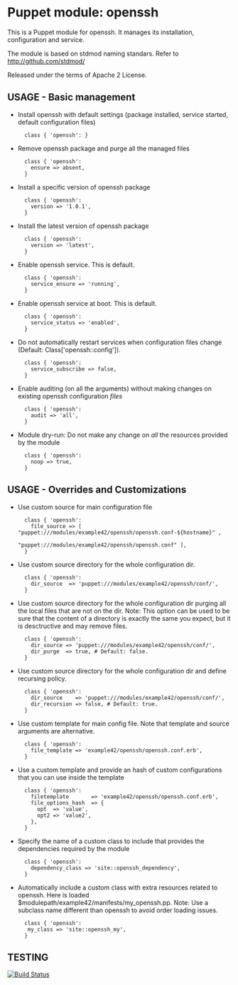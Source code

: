 # Puppet module: openssh

This is a Puppet module for openssh.
It manages its installation, configuration and service.

The module is based on stdmod naming standars.
Refer to http://github.com/stdmod/

Released under the terms of Apache 2 License.


## USAGE - Basic management

* Install openssh with default settings (package installed, service started, default configuration files)

        class { 'openssh': }

* Remove openssh package and purge all the managed files

        class { 'openssh':
          ensure => absent,
        }

* Install a specific version of openssh package

        class { 'openssh':
          version => '1.0.1',
        }

* Install the latest version of openssh package

        class { 'openssh':
          version => 'latest',
        }

* Enable openssh service. This is default.

        class { 'openssh':
          service_ensure => 'running',
        }

* Enable openssh service at boot. This is default.

        class { 'openssh':
          service_status => 'enabled',
        }


* Do not automatically restart services when configuration files change (Default: Class['openssh::config']).

        class { 'openssh':
          service_subscribe => false,
        }

* Enable auditing (on all the arguments)  without making changes on existing openssh configuration *files*

        class { 'openssh':
          audit => 'all',
        }

* Module dry-run: Do not make any change on *all* the resources provided by the module

        class { 'openssh':
          noop => true,
        }


## USAGE - Overrides and Customizations
* Use custom source for main configuration file 

        class { 'openssh':
          file_source => [ "puppet:///modules/example42/openssh/openssh.conf-${hostname}" ,
                           "puppet:///modules/example42/openssh/openssh.conf" ], 
        }


* Use custom source directory for the whole configuration dir.

        class { 'openssh':
          dir_source  => 'puppet:///modules/example42/openssh/conf/',
        }

* Use custom source directory for the whole configuration dir purging all the local files that are not on the dir.
  Note: This option can be used to be sure that the content of a directory is exactly the same you expect, but it is desctructive and may remove files.

        class { 'openssh':
          dir_source => 'puppet:///modules/example42/openssh/conf/',
          dir_purge  => true, # Default: false.
        }

* Use custom source directory for the whole configuration dir and define recursing policy.

        class { 'openssh':
          dir_source    => 'puppet:///modules/example42/openssh/conf/',
          dir_recursion => false, # Default: true.
        }

* Use custom template for main config file. Note that template and source arguments are alternative.

        class { 'openssh':
          file_template => 'example42/openssh/openssh.conf.erb',
        }

* Use a custom template and provide an hash of custom configurations that you can use inside the template

        class { 'openssh':
          filetemplate       => 'example42/openssh/openssh.conf.erb',
          file_options_hash  => {
            opt  => 'value',
            opt2 => 'value2',
          },
        }


* Specify the name of a custom class to include that provides the dependencies required by the module

        class { 'openssh':
          dependency_class => 'site::openssh_dependency',
        }


* Automatically include a custom class with extra resources related to openssh.
  Here is loaded $modulepath/example42/manifests/my_openssh.pp.
  Note: Use a subclass name different than openssh to avoid order loading issues.

        class { 'openssh':
         my_class => 'site::openssh_my',
        }

## TESTING
[![Build Status](https://travis-ci.org/stdmod/puppet-openssh.png?branch=master)](https://travis-ci.org/stdmod/puppet-openssh)
